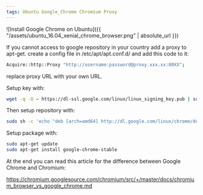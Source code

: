 ```yaml
---
tags: Ubuntu Google_Chrome Chromium Proxy
---
```

![Install Google Chrome on Ubuntu]({{ "/assets/ubuntu_16.04_xenial_chrome_browser.png" | absolute_url }})

If you cannot access to google repository in your country add a proxy to apt-get. create a config file in /etc/apt/apt.conf.d/ and add this code to it:

```bash
Acquire::http::Proxy "http://username:password@proxy.xxx.xx:80XX";
```

replace proxy URL with your own URL.

Setup key with:

```bash
wget -q -O — https://dl-ssl.google.com/linux/linux_signing_key.pub | sudo apt-key add -
```

Then setup repository with:

```bash
sudo sh -c 'echo "deb [arch=amd64] http://dl.google.com/linux/chrome/deb/ stable main" >> /etc/apt/sources.list.d/google.list'
```

Setup package with:

```bash
sudo apt-get update
sudo apt-get install google-chrome-stable
```

At the end you can read this article for the difference between Google Chrome and Chromium:

<https://chromium.googlesource.com/chromium/src/+/master/docs/chromium_browser_vs_google_chrome.md>
